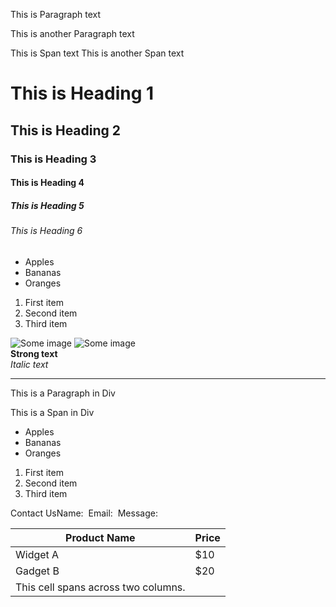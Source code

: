 This is Paragraph text

This is another Paragraph text

This is Span text This is another Span text

# This is Heading 1

## This is Heading 2

### This is Heading 3

#### This is Heading 4

##### This is Heading 5

###### This is Heading 6

- Apples
- Bananas
- Oranges

1. First item
2. Second item
3. Third item

![Some image](https://serkiryan.github.io/image.png) ![Some image](https://serkiryan.github.io/buggati.jpg)  
**Strong text**  
_Italic text_

---

This is a Paragraph in Div

This is a Span in Div

- Apples
- Bananas
- Oranges

1. First item
2. Second item
3. Third item

Contact UsName:  Email:  Message:  

|Product Name|Price|
|---|---|
|Widget A|$10|
|Gadget B|$20|
|This cell spans across two columns.|   |